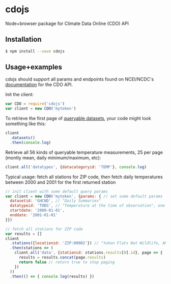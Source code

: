 # cdojs
Node+browser package for Climate Data Online (CDO) API

## Installation
```sh
$ npm install --save cdojs
```

## Usage+examples
cdojs should support all params and endpoints found on NCEI/NCDC's
[documentation](http://www.ncdc.noaa.gov/cdo-web/webservices/v2)
for the CDO API.

Init the client:
```js
var CDO = require('cdojs')
var client = new CDO('mytoken')
```

To retrieve the first page of
[queryable datasets](http://www.ncdc.noaa.gov/cdo-web/webservices/v2#datasets),
your code might look something like this:
```js
client
  .datasets()
  .then(console.log)
```

Retrieve all 56 kinds of queryable temperature measurements, 25 per page
(montly mean, daily minimum/maximum, etc):
```js
client.all('datatypes', {datacategoryid: 'TEMP'}, console.log)
```

Typical usage: fetch all stations for ZIP code, then fetch daily temperatures
between 2000 and 2001 for the first returned station
```js
// init client with some default query params
var client = new CDO('mytoken', {params: { // set some default params
  datasetid: 'GHCND', // "Daily Summaries"
  datatypeid: 'TOBS', // "Temperature at the time of observation", one of the TEMP datatypes returned by the above query
  startdate: '2000-01-01',
  enddate: '2001-01-01'
}})

// fetch all stations for ZIP code
var results = []
client
  .stations({locationid: 'ZIP:00002'}) // "Yukon Flats Nat Wildlife, AK 00002". Not all ZIPs have a station
  .then(stations => (
    client.all('data', {stationid: stations.results[0].id}, page => {
      results = results.concat(page.results)
      return false // return true to stop paging
    })
  ))
  .then(() => { console.log(results) })
```
